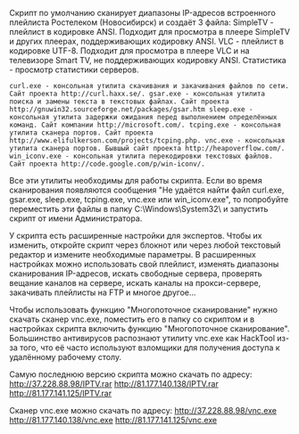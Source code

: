 Скрипт по умолчанию сканирует диапазоны IP-адресов встроенного плейлиста Ростелеком (Новосибирск) и создаёт 3 файла:
SimpleTV - плейлист в кодировке ANSI. Подходит для просмотра в плеере SimpleTV и других плеерах, поддерживающих кодировку ANSI.
VLC - плейлист в кодировке UTF-8. Подходит для просмотра в плеере VLC и на телевизоре Smart TV, не поддерживающих кодировку ANSI.
Статистика - просмотр статистики серверов.



`curl.exe - консольная утилита скачивания и закачивания файлов по сети. Сайт проекта http://curl.haxx.se/.
gsar.exe - консольная утилита поиска и замены текста в текстовых файлах. Сайт проекта http://gnuwin32.sourceforge.net/packages/gsar.htm
sleep.exe - консольная утилита задержки ожидания перед выполнением определённых команд. Сайт компании http://microsoft.com/.
tcping.exe - консольная утилита сканера портов. Сайт проекта http://www.elifulkerson.com/projects/tcping.php.
vnc.exe - консольная утилита сканера портов. Бывшый сайт проекта http://heapoverflow.com/.
win_iconv.exe - консольная утилита перекодировки текстовых файлов. Сайт проекта http://code.google.com/p/win-iconv/.`

Все эти утилиты необходимы для работы скрипта.
Если во время сканирования появляются сообщения "Не удаётся найти файл curl.exe, gsar.exe, sleep.exe, tcping.exe, vnc.exe или win_iconv.exe", то попробуйте переместить эти файлы в папку C:\Windows\System32\ и запустить скрипт от имени Администратора.



У скрипта есть расширенные настройки для экспертов. Чтобы их изменить, откройте скрипт через блокнот или через любой текстовый редактор и измените необходимые параметры.
В расширенных настройках можно использовать свой плейлист, изменять диапазоны сканирования IP-адресов, искать свободные сервера, проверять вещание каналов на сервере, искать каналы на прокси-сервере, закачивать плейлисты на FTP и многое другое...



Чтобы использовать функцию "Многопоточное сканирование" нужно скачать сканер vnc.exe, поместить его в папку со скриптом и в настройках скрипта включить функцию "Многопоточное сканирование".
Большинство антивирусов распознают утилиту vnc.exe как HackTool из-за того, что её часто используют взломщики для получения доступа к удалённому рабочему столу.



Самую последнюю версию скрипта можно скачать по адресу:
http://37.228.88.98/IPTV.rar
http://81.177.140.138/IPTV.rar
http://81.177.141.125/IPTV.rar

Сканер vnc.exe можно скачать по адресу:
http://37.228.88.98/vnc.exe
http://81.177.140.138/vnc.exe
http://81.177.141.125/vnc.exe
